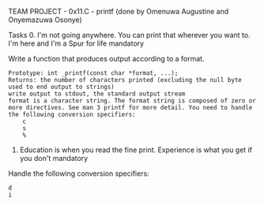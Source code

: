 TEAM PROJECT - 0x11.C - printf (done by Omenuwa Augustine and Onyemazuwa Osonye)

Tasks
0. I'm not going anywhere. You can print that wherever you want to. I'm here and I'm a Spur for life
mandatory

Write a function that produces output according to a format.

    Prototype: int _printf(const char *format, ...);
    Returns: the number of characters printed (excluding the null byte used to end output to strings)
    write output to stdout, the standard output stream
    format is a character string. The format string is composed of zero or more directives. See man 3 printf for more detail. You need to handle the following conversion specifiers:
        c
        s
        %



1. Education is when you read the fine print. Experience is what you get if you don't
mandatory

Handle the following conversion specifiers:

    d
    i
